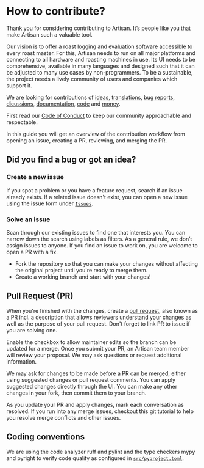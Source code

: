 # How to contribute?

Thank you for considering contributing to Artisan. It’s people like you that make Artisan such a valuable tool.

Our vision is to offer a roast logging and evaluation software accessible to every roast master. For this, Artisan needs to run on all major platforms and connecting to all hardware and roasting machines in use. Its UI needs to be comprehensive, available in many languages and designed such that it can be adjusted to many use cases by non-programmers. To be a sustainable, the project needs a lively community of users and companies which support it.

We are looking for contributions of [ideas](https://github.com/artisan-roaster-scope/artisan/issues), [translations](https://github.com/artisan-roaster-scope/artisan/issues), [bug reports](https://github.com/artisan-roaster-scope/artisan/issues), [dicussions](https://github.com/artisan-roaster-scope/artisan/discussions), [documentation](https://artisan-scope.org/docs/quick-start-guide/), [code](https://github.com/artisan-roaster-scope/artisan) and [money](https://artisan-scope.org/donate/).

First read our [Code of Conduct](CODE_OF_CONDUCT.md) to keep our community approachable and respectable.

In this guide you will get an overview of the contribution workflow from opening an issue, creating a PR, reviewing, and merging the PR.

## Did you find a bug or got an idea?

### Create a new issue

If you spot a problem or you have a feature request, search if an issue already exists. If a related issue doesn't exist, you can open a new issue using the issue form under [`Issues`](https://github.com/artisan-roaster-scope/artisan/issues).

### Solve an issue

Scan through our existing issues to find one that interests you. You can narrow down the search using labels as filters. As a general rule, we don’t assign issues to anyone. If you find an issue to work on, you are welcome to open a PR with a fix.

- Fork the repository so that you can make your changes without affecting the original project until you're ready to merge them.
- Create a working branch and start with your changes!


## Pull Request (PR)

When you're finished with the changes, create a [pull request](https://github.com/artisan-roaster-scope/artisan/pulls), also known as a PR incl. a description that allows reviewers understand your changes as well as the purpose of your pull request. Don't forget to link PR to issue if you are solving one.

Enable the checkbox to allow maintainer edits so the branch can be updated for a merge. Once you submit your PR, an Artisan team member will review your proposal. We may ask questions or request additional information.

We may ask for changes to be made before a PR can be merged, either using suggested changes or pull request comments. You can apply suggested changes directly through the UI. You can make any other changes in your fork, then commit them to your branch.

As you update your PR and apply changes, mark each conversation as resolved.
If you run into any merge issues, checkout this git tutorial to help you resolve merge conflicts and other issues.


## Coding conventions

We are using the code analyzer ruff and pylint and the type checkers mypy and pyright to verify code quality as configured in [`src/pyproject.toml`](https://github.com/artisan-roaster-scope/artisan/blob/master/src/pyproject.toml).
